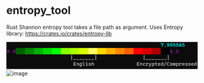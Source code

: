 # entropy_tool
Rust Shannon entropy tool takes a file path as argument. Uses Entropy library:
https://crates.io/crates/entropy-lib

![Image Alt Text](Screenshot.png)
![image](https://github.com/STashakkori/entropy_tool/assets/4257899/41fe8d47-43d6-4949-81f5-e51c2266dfb4)
